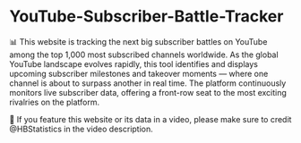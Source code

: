# YouTube-Subscriber-Battle-Tracker
📊 This website is tracking the next big subscriber battles on YouTube among the top 1,000 most subscribed channels worldwide.
As the global YouTube landscape evolves rapidly, this tool identifies and displays upcoming subscriber milestones and takeover moments — where one channel is about to surpass another in real time. The platform continuously monitors live subscriber data, offering a front-row seat to the most exciting rivalries on the platform.

🔔 If you feature this website or its data in a video, please make sure to credit @HBStatistics in the video description.
